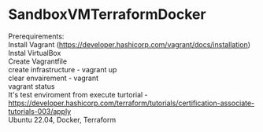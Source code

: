 ﻿# SandboxVMTerraformDocker
Prerequirements:  
Install Vagrant (https://developer.hashicorp.com/vagrant/docs/installation)  
Instal VirtualBox  
Create Vagrantfile  
create infrastructure - vagrant up  
clear envairement - vagrant  
vagrant status  
It's test enviroment from execute turtorial  - https://developer.hashicorp.com/terraform/tutorials/certification-associate-tutorials-003/apply  
Ubuntu 22.04, Docker, Terraform
